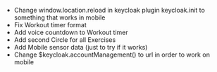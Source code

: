 - Change window.location.reload in keycloak plugin keycloak.init to something that works in mobile
- Fix Workout timer format
- Add voice countdown to Workout timer
- Add second Circle for all Exercises
- Add Mobile sensor data (just to try if it works)
- Change $keycloak.accountManagement() to url in order to work on mobile
